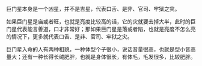 巨门星本身是一个凶星，并不是吉星，代表口舌、是非、官司、牢狱之灾。

如果巨门星是庙或者旺，也就是亮度比较高的话，它的灾就要去掉大半，此时的巨门星代表能言善道，口才非常好；那如果巨门星是落或者陷，也就是亮度不怎么亮的情况下，更多就代表口舌、是非、官司、牢狱之灾。

巨门星入命的人有两种相貌，一种体型个子很小，说话音量很高，也就是型小音高量大；还有一种长得长绒肥胖，也就是身体很长，有体毛，毛发很多，比较肥胖。